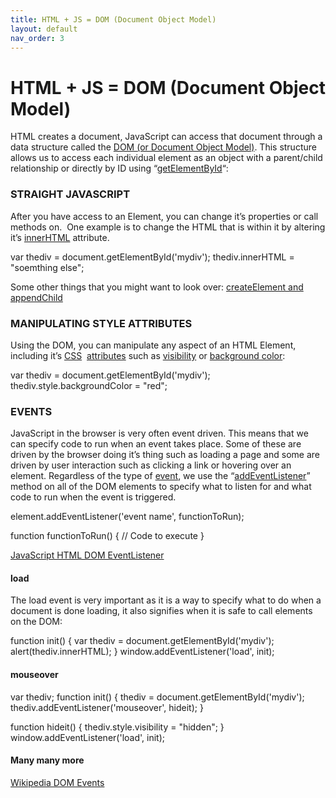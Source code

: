 ```yaml
---
title: HTML + JS = DOM (Document Object Model)
layout: default
nav_order: 3
---
```


# HTML + JS = DOM (Document Object Model)

HTML creates a document, JavaScript can access that document through a data structure called the [DOM (or Document Object Model)](https://www.w3schools.com/js/js_htmldom.asp). This structure allows us to access each individual element as an object with a parent/child relationship or directly by ID using “[getElementById](https://www.w3schools.com/js/js_htmldom_elements.asp)“:


### STRAIGHT JAVASCRIPT

After you have access to an Element, you can change it’s properties or call methods on.  One example is to change the HTML that is within it by altering it’s [innerHTML](https://www.w3schools.com/js/js_htmldom_html.asp) attribute.

var thediv = document.getElementById('mydiv');
thediv.innerHTML = "soemthing else";

Some other things that you might want to look over: [createElement and appendChild](http://www.w3schools.com/jsref/met_document_createelement.asp)

### MANIPULATING STYLE ATTRIBUTES

Using the DOM, you can manipulate any aspect of an HTML Element, including it’s [CSS](https://www.w3schools.com/js/js_htmldom_css.asp)  [attributes](https://www.w3schools.com/jsref/dom_obj_style.asp) such as [visibility](http://www.w3schools.com/jsref/prop_style_visibility.asp) or [background color](https://www.w3schools.com/jsref/prop_style_backgroundcolor.asp):

var thediv = document.getElementById('mydiv');
thediv.style.backgroundColor = "red";

### EVENTS

JavaScript in the browser is very often event driven. This means that we can specify code to run when an event takes place. Some of these are driven by the browser doing it’s thing such as loading a page and some are driven by user interaction such as clicking a link or hovering over an element. Regardless of the type of [event](https://www.w3schools.com/jsref/dom_obj_event.asp), we use the “[addEventListener](https://www.w3schools.com/js/js_htmldom_eventlistener.asp)” method on all of the DOM elements to specify what to listen for and what code to run when the event is triggered.

element.addEventListener('event name', functionToRun);

function functionToRun() {
// Code to execute
}

[JavaScript HTML DOM EventListener](http://www.w3schools.com/js/js_htmldom_eventlistener.asp)

#### load

The load event is very important as it is a way to specify what to do when a document is done loading, it also signifies when it is safe to call elements on the DOM:

function init() {
var thediv = document.getElementById('mydiv');
alert(thediv.innerHTML);
}
window.addEventListener('load', init);

#### mouseover

var thediv;
function init() {
thediv = document.getElementById('mydiv');
thediv.addEventListener('mouseover', hideit);
}

function hideit() {
thediv.style.visibility = "hidden";
}
window.addEventListener('load', init);

#### Many many more

[Wikipedia DOM Events](http://en.wikipedia.org/wiki/DOM_events)

